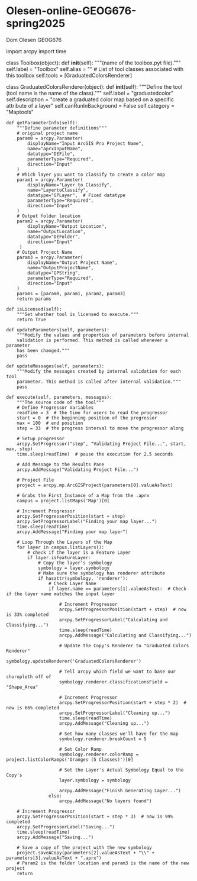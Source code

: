 # Olesen-online-GEOG676-spring2025
Dom Olesen GEOG676


import arcpy
import time

class Toolbox(object):
    def __init__(self):
        """(name of the toolbox.pyt file)."""
        self.label = "Toolbox"
        self.alias = ""
        # List of tool classes associated with this toolbox
        self.tools = [GraduatedColorsRenderer]
        
class GraduatedColorsRenderer(object):
    def __init__(self):
        """Define the tool (tool name is the name of the class)."""
        self.label = "graduatedcolor"
        self.description = "create a graduated color map based on a specific attribute of a layer"
        self.canRunInBackground = False
        self.category = "Maptools"
        
    def getParameterInfo(self):
        """Define parameter definitions"""
        # original project name
        param0 = arcpy.Parameter(
            displayName="Input ArcGIS Pro Project Name",
            name="aprxInputName", 
            datatype="DEFile",
            parameterType="Required",
            direction="Input"
        )
        # Which layer you want to classify to create a color map
        param1 = arcpy.Parameter(
            displayName="Layer to Classify",
            name="LayertoClassify",
            datatype="GPLayer",  # Fixed datatype
            parameterType="Required",
            direction="Input"
        )
        # Output folder location
        param2 = arcpy.Parameter(
            displayName="Output Location",
            name="OutputLocation",
            datatype="DEFolder",
            direction="Input"
         )
        # Output Project Name
        param3 = arcpy.Parameter(
            displayName="Output Project Name",
            name="OutputProjectName",
            datatype="GPString",
            parameterType="Required",
            direction="Input"
        )
        params = [param0, param1, param2, param3]
        return params

    def isLicensed(self):
        """Set whether tool is licensed to execute."""
        return True

    def updateParameters(self, parameters):
        """Modify the values and properties of parameters before internal
        validation is performed. This method is called whenever a parameter 
        has been changed."""
        pass

    def updateMessages(self, parameters):
        """Modify the messages created by internal validation for each tool 
        parameter. This method is called after internal validation."""
        pass

    def execute(self, parameters, messages):
        """The source code of the tool"""
        # Define Progressor Variables
        readTime = 3  # the time for users to read the progressor
        start = 0  # the beginning position of the progressor
        max = 100  # end position
        step = 33  # the progress interval to move the progressor along
        
        # Setup progressor
        arcpy.SetProgressor("step", "Validating Project File...", start, max, step)
        time.sleep(readTime)  # pause the execution for 2.5 seconds
        
        # Add Message to the Results Pane
        arcpy.AddMessage("Validating Project File...")
        
        # Project File
        project = arcpy.mp.ArcGISProject(parameters[0].valueAsText)
        
        # Grabs the First Instance of a Map from the .aprx
        campus = project.listMaps('Map')[0]
        
        # Increment Progressor
        arcpy.SetProgressorPosition(start + step)
        arcpy.SetProgressorLabel("Finding your map layer...")
        time.sleep(readTime)
        arcpy.AddMessage("Finding your map layer")
        
        # Loop Through the Layers of the Map
        for layer in campus.listLayers():
            # check if the layer is a Feature Layer
            if layer.isFeatureLayer:
                # Copy the layer's symbology
                symbology = layer.symbology
                # Make sure the symbology has renderer attribute
                if hasattr(symbology, 'renderer'):
                    # Check Layer Name
                    if layer.name == parameters[1].valueAsText:  # Check if the layer name matches the input layer
                        
                        # Increment Progressor
                        arcpy.SetProgressorPosition(start + step)  # now is 33% completed
                        arcpy.SetProgressorLabel("Calculating and Classifying...")
                        time.sleep(readTime)
                        arcpy.AddMessage("Calculating and Classifying...")
                        
                        # Update the Copy's Renderer to "Graduated Colors Renderer"
                        symbology.updateRenderer('GraduatedColorsRenderer')
                        
                        # Tell arcpy which field we want to base our choropleth off of
                        symbology.renderer.classificationsField = "Shape_Area"
                        
                        # Increment Progressor
                        arcpy.SetProgressorPosition(start + step * 2)  # now is 66% completed
                        arcpy.SetProgressorLabel("Cleaning up...")
                        time.sleep(readTime)
                        arcpy.AddMessage("Cleaning up...")
                        
                        # Set how many classes we'll have for the map
                        symbology.renderer.breakCount = 5
                        
                        # Set Color Ramp
                        symbology.renderer.colorRamp = project.listColorRamps('Oranges (5 Classes)')[0]
                        
                        # Set the Layer's Actual Symbology Equal to the Copy's
                        layer.symbology = symbology
                        
                        arcpy.AddMessage("Finish Generating Layer...")
                    else:
                        arcpy.AddMessage("No layers found")
                        
        # Increment Progressor
        arcpy.SetProgressorPosition(start + step * 3)  # now is 99% completed
        arcpy.SetProgressorLabel("Saving...")
        time.sleep(readTime)
        arcpy.AddMessage("Saving...")
        
        # Save a copy of the project with the new symbology
        project.saveACopy(parameters[2].valueAsText + "\\" + parameters[3].valueAsText + ".aprx")
        # Param2 is the folder location and param3 is the name of the new project
        return
